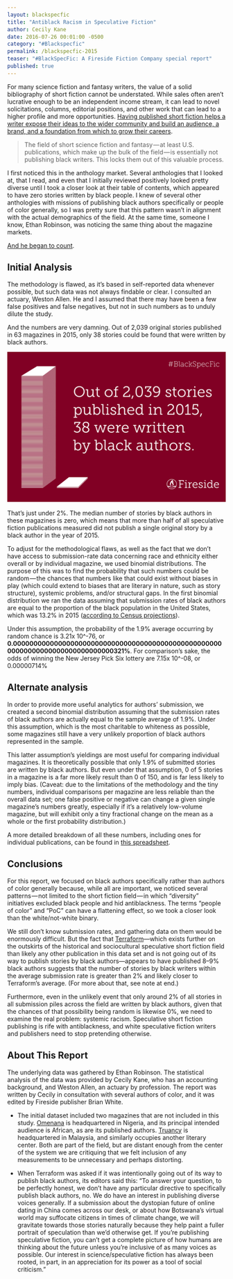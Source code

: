 ```yaml
---
layout: blackspecfic
title: "Antiblack Racism in Speculative Fiction"
author: Cecily Kane
date: 2016-07-26 00:01:00 -0500
category: "#Blackspecfic"
permalink: /blackspecfic-2015
teaser: "#BlackSpecFic: A Fireside Fiction Company special report"
published: true
---
```


For many science fiction and fantasy writers, the value of a solid bibliography of short fiction cannot be understated. While sales often aren’t lucrative enough to be an independent income stream, it can lead to novel solicitations, columns, editorial positions, and other work that can lead to a higher profile and more opportunities. [Having published short fiction helps a writer expose their ideas to the wider community and build an audience, a brand, and a foundation from which to grow their careers](http://www.sfwa.org/2015/02/ten-reasons-write-short-stories-even-though-pay-peanuts/).

> The field of short science fiction and fantasy — at least U.S. publications, which make up the bulk of the field — is essentially not publishing black writers. This locks them out of this valuable process.

I first noticed this in the anthology market. Several anthologies that I looked at, that I read, and even that I initially reviewed positively looked pretty diverse until I took a closer look at their table of contents, which appeared to have zero stories written by black people. I knew of several other anthologies with missions of publishing black authors specifically or people of color generally, so I was pretty sure that this pattern wasn’t in alignment with the actual demographics of the field. At the same time, someone I know, Ethan Robinson, was noticing the same thing about the magazine markets.

[And he began to count](https://docs.google.com/spreadsheets/d/1Humm9VHch7bFvJvCFxH8KkH9C1OpUkeHaSTM0xVBo94/edit?usp=sharing).

## Initial Analysis

The methodology is flawed, as it’s based in self-reported data whenever possible, but such data was not always findable or clear. I consulted an actuary, Weston Allen. He and I assumed that there may have been a few false positives and false negatives, but not in such numbers as to unduly dilute the study.

And the numbers are very damning. Out of 2,039 original stories published in 63 magazines in 2015, only 38 stories could be found that were written by black authors.

![](/images/graphics/blackspecfic2015-1.png)

That’s just under 2%. The median number of stories by black authors in these magazines is zero, which means that more than half of all speculative fiction publications measured did not publish a single original story by a black author in the year of 2015.

To adjust for the methodological flaws, as well as the fact that we don’t have access to submission-rate data concerning race and ethnicity either overall or by individual magazine, we used binomial distributions. The purpose of this was to find the probability that such numbers could be random — the chances that numbers like that could exist without biases in play (which could extend to biases that are literary in nature, such as story structure), systemic problems, and/or structural gaps. In the first binomial distribution we ran the data assuming that submission rates of black authors are equal to the proportion of the black population in the United States, which was 13.2% in 2015 ([according to Census projections](http://www.census.gov/population/projections/files/summary/NP2012-T6.xls)).

Under this assumption, the probability of the 1.9% average occurring by random chance is 3.21x 10^-76, or **0.000000000000000000000000000000000000000000000000000<br/>00000000000000000000000000321%**. For comparison’s sake, the odds of winning the New Jersey Pick Six lottery are 7.15x 10^-08, or 0.00000714%

## Alternate analysis

In order to provide more useful analytics for authors’ submission, we created a second binomial distribution assuming that the submission rates of black authors are actually equal to the sample average of 1.9%. Under this assumption, which is the most charitable to whiteness as possible, some magazines still have a very unlikely proportion of black authors represented in the sample.

This latter assumption’s yieldings are most useful for comparing individual magazines. It is theoretically possible that only 1.9% of submitted stories are written by black authors. But even under that assumption, 0 of 5 stories in a magazine is a far more likely result than 0 of 150, and is far less likely to imply bias. (Caveat: due to the limitations of the methodology and the tiny numbers, individual comparisons per magazine are less reliable than the overall data set; one false positive or negative can change a given single magazine’s numbers greatly, especially if it’s a relatively low-volume magazine, but will exhibit only a tiny fractional change on the mean as a whole or the first probability distribution.)

A more detailed breakdown of all these numbers, including ones for individual publications, can be found in [this spreadsheet](https://docs.google.com/spreadsheets/d/1Humm9VHch7bFvJvCFxH8KkH9C1OpUkeHaSTM0xVBo94/edit?usp=sharing).

## Conclusions

For this report, we focused on black authors specifically rather than authors of color generally because, while all are important, we noticed several patterns — not limited to the short fiction field — in which “diversity” initiatives excluded black people and hid antiblackness. The terms “people of color” and “PoC” can have a flattening effect, so we took a closer look than the white/not-white binary.

We still don’t know submission rates, and gathering data on them would be enormously difficult. But the fact that [Terraform](http://motherboard.vice.com/terraform)—which exists further on the outskirts of the historical and sociocultural speculative short fiction field than likely any other publication in this data set and is not going out of its way to publish stories by black authors—appears to have published 8–9% black authors suggests that the number of stories by black writers within the average submission rate is greater than 2% and likely closer to Terraform’s average. (For more about that, see note at end.)

Furthermore, even in the unlikely event that only around 2% of all stories in all submission piles across the field are written by black authors, given that the chances of that possibility being random is likewise 0%, we need to examine the real problem: systemic racism. Speculative short fiction publishing is rife with antiblackness, and white speculative fiction writers and publishers need to stop pretending otherwise.

## About This Report

The underlying data was gathered by Ethan Robinson. The statistical analysis of the data was provided by Cecily Kane, who has an accounting background, and Weston Allen, an actuary by profession. The report was written by Cecily in consultation with several authors of color, and it was edited by Fireside publisher Brian White.

- The initial dataset included two magazines that are not included in this study. [Omenana](https://omenana.com/) is headquartered in Nigeria, and its principal intended audience is African, as are its published authors. [Truancy](http://www.delinquentspice.com/) is headquartered in Malaysia, and similarly occupies another literary center. Both are part of the field, but are distant enough from the center of the system we are critiquing that we felt inclusion of any measurements to be unnecessary and perhaps distorting.

- When Terraform was asked if it was intentionally going out of its way to publish black authors, its editors said this: “To answer your question, to be perfectly honest, we don’t have any particular directive to specifically publish black authors, no. We do have an interest in publishing diverse voices generally. If a submission about the dystopian future of online dating in China comes across our desk, or about how Botswana’s virtual world may suffocate citizens in times of climate change, we will gravitate towards those stories naturally because they help paint a fuller portrait of speculation than we’d otherwise get. If you’re publishing speculative fiction, you can’t get a complete picture of how humans are thinking about the future unless you’re inclusive of as many voices as possible. Our interest in science/speculative fiction has always been rooted, in part, in an appreciation for its power as a tool of social criticism.”
